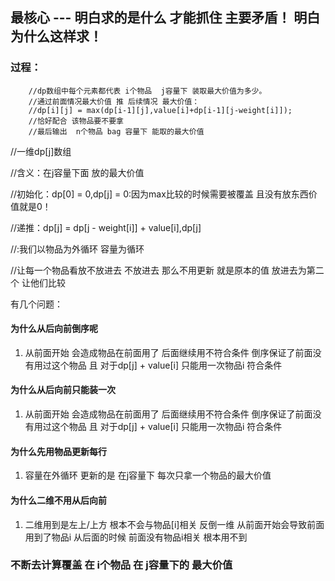 ## 最核心 --- 明白求的是什么 才能抓住 主要矛盾！ 明白为什么这样求！

### 过程：

~~~
	//dp数组中每个元素都代表 i个物品  j容量下 装取最大价值为多少。
    //通过前面情况最大价值 推 后续情况 最大价值：
    //dp[i][j] = max(dp[i-1][j],value[i]+dp[i-1][j-weight[i]]);
    //恰好配合 该物品要不要拿
    //最后输出  n个物品 bag 容量下 能取的最大价值
~~~







//一维dp[j]数组 

//含义：在j容量下面 放的最大价值

//初始化：dp[0] = 0,dp[j] = 0:因为max比较的时候需要被覆盖 且没有放东西价值就是0！

//递推：dp[j] = dp[j - weight[i]] + value[i],dp[j]

//:我们以物品为外循环 容量为循环

//让每一个物品看放不放进去 不放进去 那么不用更新 就是原本的值  放进去为第二个  让他们比较







有几个问题：

#### 为什么从后向前倒序呢

1. 从前面开始 会造成物品在前面用了  后面继续用不符合条件 倒序保证了前面没有用过这个物品  且 对于dp[j] + value[i] 只能用一次物品i 符合条件

#### 为什么从后向前只能装一次

1. 从前面开始 会造成物品在前面用了  后面继续用不符合条件 倒序保证了前面没有用过这个物品  且 对于dp[j] + value[i] 只能用一次物品i 符合条件

#### 为什么先用物品更新每行

1. 容量在外循环 更新的是 在j容量下 每次只拿一个物品的最大价值  

#### 为什么二维不用从后向前

1. 二维用到是左上/上方  根本不会与物品[i]相关 反倒一维 从前面开始会导致前面用到了物品i  从后面的时候 前面没有物品i相关  根本用不到

### 不断去计算覆盖 在  i个物品 在 j容量下的  最大价值